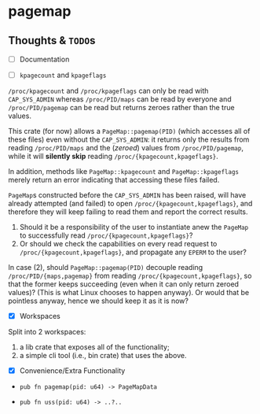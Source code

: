 # pagemap

## Thoughts & `TODO`s

- [ ] Documentation

- [ ] `kpagecount` and `kpageflags`

`/proc/kpagecount` and `/proc/kpageflags` can only be read with `CAP_SYS_ADMIN`
whereas `/proc/PID/maps` can be read by everyone and `/proc/PID/pagemap` can be
read but returns zeroes rather than the true values.

This crate (for now) allows a `PageMap::pagemap(PID)` (which accesses all of
these files) even without the `CAP_SYS_ADMIN`: it returns only the results from
reading `/proc/PID/maps` and the (_zeroed_) values from `/proc/PID/pagemap`,
while it will __silently skip__ reading `/proc/{kpagecount,kpageflags}`.

In addition, methods like `PageMap::kpagecount` and `PageMap::kpageflags`
merely return an error indicating that accessing these files failed.

`PageMap`s constructed before the `CAP_SYS_ADMIN` has been raised, will have
already attempted (and failed) to open `/proc/{kpagecount,kpageflags}`, and
therefore they will keep failing to read them and report the correct results.

1. Should it be a responsibility of the user to instantiate anew the `PageMap`
to successfully read `/proc/{kpagecount,kpageflags}`?
2. Or should we check the capabilities on every read request to
`/proc/{kpagecount,kpageflags}`, and propagate any `EPERM` to the user?

In case (2), should `PageMap::pagemap(PID)` decouple reading
`/proc/PID/{maps,pagemap}` from reading `/proc/{kpagecount,kpageflags}`, so
that the former keeps succeeding (even when it can only return zeroed values)?
(This is what Linux chooses to happen anyway). Or would that be pointless
anyway, hence we should keep it as it is now?

- [x] Workspaces

Split into 2 workspaces:

1. a lib crate that exposes all of the functionality;
2. a simple cli tool (i.e., bin crate) that uses the above.

- [x] Convenience/Extra Functionality

- `pub fn pagemap(pid: u64) -> PageMapData`

- `pub fn uss(pid: u64) -> ..?..`
